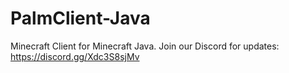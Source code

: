 # PalmClient-Java
Minecraft Client for Minecraft Java. Join our Discord for updates: https://discord.gg/Xdc3S8sjMv
